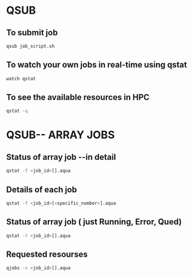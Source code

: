 # QSUB

## To submit job
```bash
qsub job_script.sh
```

## To watch your own jobs in real-time using qstat
```bash
watch qstat
```

## To see the available resources in HPC
```bash
qstat -q
```
# QSUB-- ARRAY JOBS
## Status of array job --in detail
```bash
qstat -f <job_id>[].aqua
```
## Details of each job
```bash
qstat -f <job_id>[<specific_number>].aqua
```

## Status of array job ( just Running, Error, Qued)
```bash
qstat -t <job_id>[].aqua
```
## Requested resourses
```bash
qjobs -x <job_id>[].aqua
```
